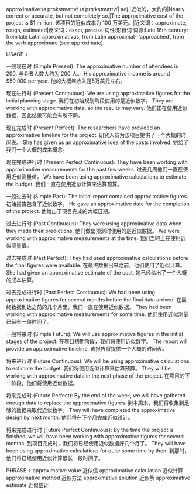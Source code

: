 approximative:/əˈprɒksɪmətɪv/ /əˈprɑːksɪmətɪv/| adj.|近似的，大约的|Nearly correct or accurate, but not completely so.|The approximative cost of the project is $1 million.  该项目的近似成本为 100 万美元。|近义词：approximate, rough, estimated|反义词：exact, precise|词性:形容词
词源:Late 16th century: from late Latin approximativus, from Latin approximat- ‘approached’, from the verb approximare (see approximate).

USAGE->

一般现在时 (Simple Present):
The approximative number of attendees is 200.  与会者人数大约为 200 人。
His approximative income is around $50,000 per year. 他的大概年收入是5万美元左右。

现在进行时 (Present Continuous):
We are using approximative figures for the initial planning stage. 我们在初始规划阶段使用的是近似数字。
They are working with approximative data, so the results may vary. 他们正在使用近似数据，因此结果可能会有所不同。

现在完成时 (Present Perfect):
The researchers have provided an approximative timeline for the project. 研究人员为该项目提供了一个大概的时间表。
She has given us an approximative idea of the costs involved. 她给了我们一个大概的成本概念。

现在完成进行时 (Present Perfect Continuous):
They have been working with approximative measurements for the past few weeks. 过去几周他们一直在使用近似测量值。
We have been using approximative calculations to estimate the budget. 我们一直在使用近似计算来估算预算。

一般过去时 (Simple Past):
The initial report contained approximative figures. 初始报告包含了近似数字。
He gave an approximative date for the completion of the project. 他给出了项目完成的大概日期。

过去进行时 (Past Continuous):
They were using approximative data when they made their predictions. 他们做出预测时使用的是近似数据。
We were working with approximative measurements at the time. 我们当时正在使用近似测量值。


过去完成时 (Past Perfect):
They had used approximative calculations before the final figures were available. 在最终数据出来之前，他们使用了近似计算。
She had given an approximative estimate of the cost. 她已经给出了一个大概的成本估算。

过去完成进行时 (Past Perfect Continuous):
We had been using approximative figures for several months before the final data arrived. 在最终数据到达之前的几个月里，我们一直在使用近似数据。
They had been working with approximative measurements for some time.  他们使用近似测量已经有一段时间了。

一般将来时 (Simple Future):
We will use approximative figures in the initial stages of the project. 在项目初期阶段，我们将使用近似数字。
The report will provide an approximative timeline. 该报告将提供一个大概的时间表。

将来进行时 (Future Continuous):
We will be using approximative calculations to estimate the budget. 我们将使用近似计算来估算预算。
They will be working with approximative data in the next phase of the project. 在项目的下一阶段，他们将使用近似数据。

将来完成时 (Future Perfect):
By the end of the week, we will have gathered enough data to replace the approximative figures. 到本周末，我们将收集到足够的数据来取代近似数字。
They will have completed the approximative design by next month.  他们将在下个月完成近似设计。

将来完成进行时 (Future Perfect Continuous):
By the time the project is finished, we will have been working with approximative figures for several months. 到项目完成时，我们将已经使用近似数据好几个月了。
They will have been using approximative calculations for quite some time by then. 到那时，他们将已经使用近似计算很长一段时间了。


PHRASE->
approximative value 近似值
approximative calculation 近似计算
approximative method 近似方法
approximative solution 近似解
approximative estimate  近似估计


